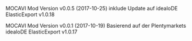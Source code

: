 

MOCAVI Mod Version v0.0.5 (2017-10-25) 
inklude Update auf idealoDE ElasticExport v1.0.18

MOCAVI Mod Version v0.0.1 (2017-10-19)
Basierend auf der Plentymarkets idealoDE ElasticExport v1.0.17
